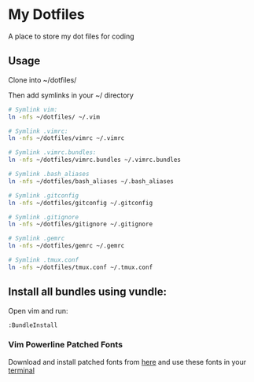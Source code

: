 My Dotfiles
===========

A place to store my dot files for coding

Usage
-----

Clone into ~/dotfiles/

Then add symlinks in your ~/ directory

```bash
# Symlink vim:
ln -nfs ~/dotfiles/ ~/.vim

# Symlink .vimrc:
ln -nfs ~/dotfiles/vimrc ~/.vimrc

# Symlink .vimrc.bundles:
ln -nfs ~/dotfiles/vimrc.bundles ~/.vimrc.bundles

# Symlink .bash_aliases
ln -nfs ~/dotfiles/bash_aliases ~/.bash_aliases

# Symlink .gitconfig
ln -nfs ~/dotfiles/gitconfig ~/.gitconfig

# Symlink .gitignore
ln -nfs ~/dotfiles/gitignore ~/.gitignore

# Symlink .gemrc
ln -nfs ~/dotfiles/gemrc ~/.gemrc

# Symlink .tmux.conf
ln -nfs ~/dotfiles/tmux.conf ~/.tmux.conf
```

## Install all bundles using vundle:

Open vim and run:
```
:BundleInstall
```

### Vim Powerline Patched Fonts

Download and install patched fonts from [here](https://gist.github.com/qrush/1595572/download) and use these fonts in your [terminal](http://www.iterm2.com/)
